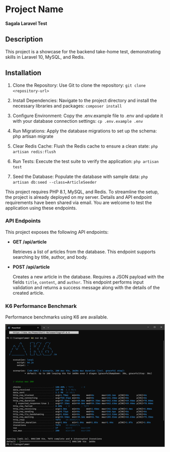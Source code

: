 # Project Name
**Sagala Laravel Test**

## Description

This project is a showcase for the backend take-home test, demonstrating skills in Laravel 10, MySQL, and Redis.

## Installation

1. Clone the Repository:
Use Git to clone the repository:
`git clone <repository-url>`

2. Install Dependencies:
Navigate to the project directory and install the necessary libraries and packages:
`composer install`

3. Configure Environment:
Copy the .env.example file to .env and update it with your database connection settings:
`cp .env.example .env`

4. Run Migrations:
Apply the database migrations to set up the schema:
php artisan migrate

5. Clear Redis Cache:
Flush the Redis cache to ensure a clean state:
`php artisan redis:flush`

6. Run Tests:
Execute the test suite to verify the application:
`php artisan test`

7. Seed the Database:
Populate the database with sample data:
`php artisan db:seed --class=ArticleSeeder`

This project requires PHP 8.1, MySQL, and Redis. To streamline the setup, the project is already deployed on my server. Details and API endpoint requirements have been shared via email. You are welcome to test the application using these endpoints.

### API Endpoints

This project exposes the following API endpoints:

- **GET /api/article**

  Retrieves a list of articles from the database. This endpoint supports searching by title, author, and body.

- **POST /api/article**

  Creates a new article in the database. Requires a JSON payload with the fields `title`, `content`, and `author`. This endpoint performs input validation and returns a success message along with the details of the created article.

### K6 Performance Benchmark

Performance benchmarks using K6 are available.

![K6 Performance Benchmark](https://raw.githubusercontent.com/madacoda/sagala-laravel10/main/k6result.png)
